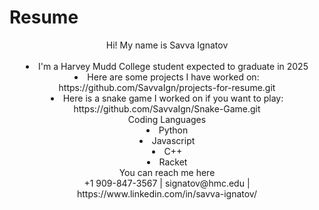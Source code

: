 # Resume
<html>
<head>
<header>Hi! My name is Savva Ignatov<header><br>
</head>
<li>I'm a Harvey Mudd College student expected to graduate in 2025
<li>Here are some projects I have worked on: https://github.com/SavvaIgn/projects-for-resume.git
<li>Here is a snake game I worked on if you want to play: https://github.com/SavvaIgn/Snake-Game.git<br>

<header>Coding Languages<header>

<li>Python
<li>Javascript
<li>C++
<li>Racket<br>

<header>You can reach me here<header>
+1 909-847-3567 | signatov@hmc.edu	| https://www.linkedin.com/in/savva-ignatov/




